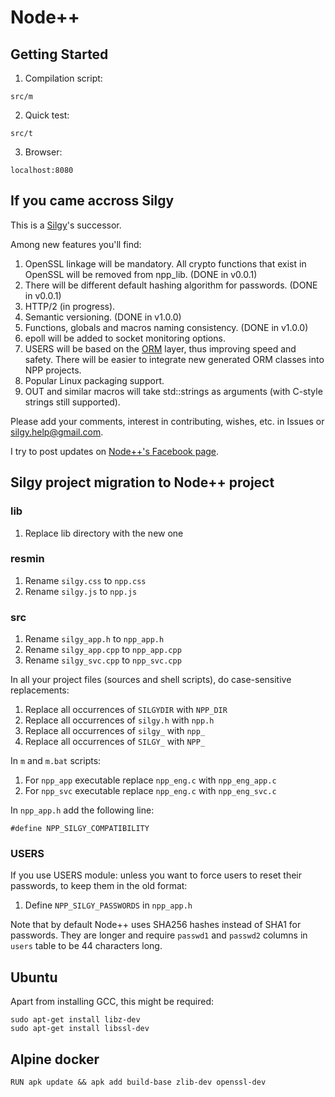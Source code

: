 # Node++

## Getting Started

1. Compilation script:

```
src/m
```

2. Quick test:

```
src/t
```

3. Browser:

```
localhost:8080
```

## If you came accross Silgy

This is a [Silgy](https://github.com/silgy/silgy)'s successor.

Among new features you'll find:

1. OpenSSL linkage will be mandatory. All crypto functions that exist in OpenSSL will be removed from npp_lib. (DONE in v0.0.1)
1. There will be different default hashing algorithm for passwords. (DONE in v0.0.1)
1. HTTP/2 (in progress).
1. Semantic versioning. (DONE in v1.0.0)
1. Functions, globals and macros naming consistency. (DONE in v1.0.0)
1. epoll will be added to socket monitoring options.
1. USERS will be based on the [ORM](https://nodepp.org/mysqldaogen) layer, thus improving speed and safety. There will be easier to integrate new generated ORM classes into NPP projects.
1. Popular Linux packaging support.
1. OUT and similar macros will take std::strings as arguments (with C-style strings still supported).

Please add your comments, interest in contributing, wishes, etc. in Issues or silgy.help@gmail.com.

I try to post updates on [Node++'s Facebook page](https://www.facebook.com/nodepp).


## Silgy project migration to Node++ project

### lib

1. Replace lib directory with the new one


### resmin

1. Rename `silgy.css` to `npp.css`
2. Rename `silgy.js` to `npp.js`


### src

1. Rename `silgy_app.h` to `npp_app.h`
2. Rename `silgy_app.cpp` to `npp_app.cpp`
3. Rename `silgy_svc.cpp` to `npp_svc.cpp`


In all your project files (sources and shell scripts), do case-sensitive replacements:

1. Replace all occurrences of `SILGYDIR` with `NPP_DIR`
2. Replace all occurrences of `silgy.h` with `npp.h`
3. Replace all occurrences of `silgy_` with `npp_`
4. Replace all occurrences of `SILGY_` with `NPP_`


In `m` and `m.bat` scripts:

1. For `npp_app` executable replace `npp_eng.c` with `npp_eng_app.c`
2. For `npp_svc` executable replace `npp_eng.c` with `npp_eng_svc.c`


In `npp_app.h` add the following line:

`#define NPP_SILGY_COMPATIBILITY`


### USERS

If you use USERS module: unless you want to force users to reset their passwords, to keep them in the old format:

1. Define `NPP_SILGY_PASSWORDS` in `npp_app.h`

Note that by default Node++ uses SHA256 hashes instead of SHA1 for passwords. They are longer and require `passwd1` and `passwd2` columns in `users` table to be 44 characters long.


## Ubuntu

Apart from installing GCC, this might be required:

```
sudo apt-get install libz-dev
sudo apt-get install libssl-dev
```


## Alpine docker

```
RUN apk update && apk add build-base zlib-dev openssl-dev
```
